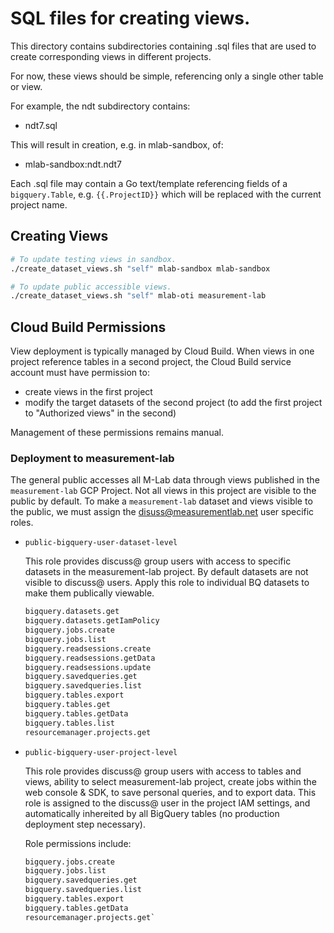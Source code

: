 # SQL files for creating views.

This directory contains subdirectories containing .sql files that are used
to create corresponding views in different projects.

For now, these views should be simple, referencing only a single other table
or view.

For example, the ndt subdirectory contains:

* ndt7.sql

This will result in creation, e.g. in mlab-sandbox, of:

* mlab-sandbox:ndt.ndt7

Each .sql file may contain a Go text/template referencing fields of a
`bigquery.Table`, e.g. `{{.ProjectID}}` which will be replaced with
the current project name.

## Creating Views

```bash
# To update testing views in sandbox.
./create_dataset_views.sh "self" mlab-sandbox mlab-sandbox

# To update public accessible views.
./create_dataset_views.sh "self" mlab-oti measurement-lab
```

## Cloud Build Permissions

View deployment is typically managed by Cloud Build. When views in one project
reference tables in a second project, the Cloud Build service account must have
permission to:

* create views in the first project
* modify the target datasets of the second project (to add the first project to
  "Authorized views" in the second)

Management of these permissions remains manual.

### Deployment to measurement-lab

The general public accesses all M-Lab data through views published in the
`measurement-lab` GCP Project. Not all views in this project are visible to the
public by default. To make a `measurement-lab` dataset and views visible to the
public, we must assign the disuss@measurementlab.net user specific roles.

* `public-bigquery-user-dataset-level`

  This role provides discuss@ group users with access to specific datasets in
  the measurement-lab project. By default datasets are not visible to discuss@
  users. Apply this role to individual BQ datasets to make them publically
  viewable.

    ```txt
    bigquery.datasets.get
    bigquery.datasets.getIamPolicy
    bigquery.jobs.create
    bigquery.jobs.list
    bigquery.readsessions.create
    bigquery.readsessions.getData
    bigquery.readsessions.update
    bigquery.savedqueries.get
    bigquery.savedqueries.list
    bigquery.tables.export
    bigquery.tables.get
    bigquery.tables.getData
    bigquery.tables.list
    resourcemanager.projects.get
    ```

* `public-bigquery-user-project-level`

  This role provides discuss@ group users with access to tables and views,
  ability to select measurement-lab project, create jobs within the web console
  & SDK, to save personal queries, and to export data. This role is assigned to
  the discuss@ user in the project IAM settings, and automatically inhereited by
  all BigQuery tables (no production deployment step necessary).

  Role permissions include:

    ```txt
    bigquery.jobs.create
    bigquery.jobs.list
    bigquery.savedqueries.get
    bigquery.savedqueries.list
    bigquery.tables.export
    bigquery.tables.getData
    resourcemanager.projects.get`
    ```
